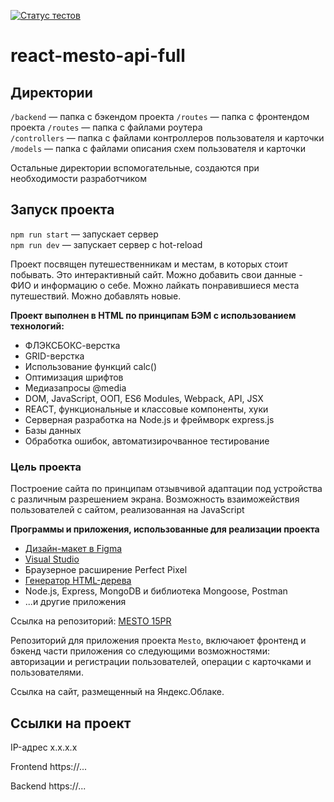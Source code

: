 [![Статус тестов](../../actions/workflows/tests.yml/badge.svg)](../../actions/workflows/tests.yml)

# react-mesto-api-full


## Директории


`/backend` — папка с бэкендом проекта
`/routes` — папка с фронтендом проекта
`/routes` — папка с файлами роутера  
`/controllers` — папка с файлами контроллеров пользователя и карточки   
`/models` — папка с файлами описания схем пользователя и карточки  
  
Остальные директории вспомогательные, создаются при необходимости разработчиком

## Запуск проекта

`npm run start` — запускает сервер   
`npm run dev` — запускает сервер с hot-reload

Проект посвящен путешественникам и местам, в которых стоит побывать. Это интерактивный сайт.
Можно добавить свои данные - ФИО и информацию о себе.
Можно лайкать понравившиеся места путешествий. Можно добавлять новые.

**Проект выполнен в HTML по принципам БЭМ с использованием технологий:**

* ФЛЭКСБОКС-верстка
* GRID-верстка
* Использование функций calc()
* Оптимизация шрифтов
* Медиазапросы @media
* DOM, JavaScript, ООП, ES6 Modules, Webpack, API, JSX
* REACT, функциональные и классовые компоненты, хуки
* Серверная разработка на Node.js и фреймворк express.js
* Базы данных
* Обработка ошибок, автоматизирочванное тестирование

### Цель проекта

Построение сайта по принципам отзывчивой адаптации под устройства с различным разрешением экрана.
Возможность взаиможействия пользователей с сайтом, реализованная на JavaScript

**Программы и приложения, использованные для реализации проекта**

* [Дизайн-макет в Figma](https://www.figma.com/)
* [Visual Studio](https://visualstudio.myproload.com/)
* Браузерное расширение Perfect Pixel
* [Генератор HTML-дерева](https://yoksel.github.io/html-tree/)
* Node.js, Express, MongoDB и библиотека Mongoose, Postman 
* ...и другие приложения

Ссылка на репозиторий: [MESTO 15PR](https://github.com/Olegro55/react-mesto-api-full-gha)



Репозиторий для приложения проекта `Mesto`, включаюет фронтенд и бэкенд части приложения со следующими возможностями: авторизации и регистрации пользователей, операции с карточками и пользователями. 
  
Ссылка на сайт, размещенный на Яндекс.Облаке.

## Ссылки на проект

IP-адрес x.x.x.x

Frontend https://...

Backend https://...
